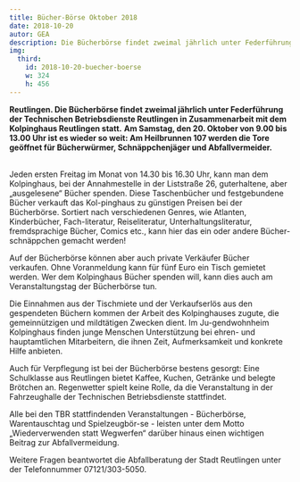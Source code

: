 ```yaml
---
title: Bücher-Börse Oktober 2018
date: 2018-10-20
autor: GEA
description: Die Bücherbörse findet zweimal jährlich unter Federführung der Technischen Betriebsdienste Reutlingen in Zusammenarbeit mit dem Kolpinghaus Reutlingen statt.
img:
  third:
    id: 2018-10-20-buecher-boerse
    w: 324
    h: 456
---
```


**Reutlingen. Die Bücherbörse findet zweimal jährlich unter Federführung der Technischen Betriebsdienste Reutlingen in Zusammenarbeit mit dem Kolpinghaus Reutlingen statt.** <!--mehr--> **Am Samstag, den 20. Oktober von 9.00 bis 13.00 Uhr ist es wieder so weit: Am Heilbrunnen 107 werden die Tore geöffnet für Bücherwürmer, Schnäppchenjäger und Abfallvermeider.**<br><br>  

Jeden ersten Freitag im Monat von 14.30 bis 16.30 Uhr, kann man dem Kolpinghaus, bei der Annahmestelle in der Liststraße 26, guterhaltene, aber „ausgelesene“ Bücher spenden. Diese Taschenbücher und festgebundene Bücher verkauft das Kol-pinghaus zu günstigen Preisen bei der Bücherbörse. Sortiert nach verschiedenen Genres, wie Atlanten, Kinderbücher, Fach-literatur, Reiseliteratur, Unterhaltungsliteratur, fremdsprachige Bücher, Comics etc., kann hier das ein oder andere Bücher-schnäppchen gemacht werden!

Auf der Bücherbörse können aber auch private Verkäufer Bücher verkaufen. Ohne Voranmeldung kann für fünf Euro ein Tisch gemietet werden. Wer dem Kolpinghaus Bücher spenden will, kann dies auch am Veranstaltungstag der Bücherbörse tun.

Die Einnahmen aus der Tischmiete und der Verkaufserlös aus den gespendeten Büchern kommen der Arbeit des Kolpinghauses zugute, die gemeinnützigen und mildtätigen Zwecken dient. Im Ju-gendwohnheim Kolpinghaus finden junge Menschen Unterstützung bei ehren- und hauptamtlichen Mitarbeitern, die ihnen Zeit, Aufmerksamkeit und konkrete Hilfe anbieten.

Auch für Verpflegung ist bei der Bücherbörse bestens gesorgt: Eine Schulklasse aus Reutlingen bietet Kaffee, Kuchen, Getränke und belegte Brötchen an. Regenwetter spielt keine Rolle, da die Veranstaltung in der Fahrzeughalle der Technischen Betriebsdienste stattfindet.

Alle bei den TBR stattfindenden Veranstaltungen - Bücherbörse, Warentauschtag und Spielzeugbör-se - leisten unter dem Motto „Wiederverwenden statt Wegwerfen“ darüber hinaus einen wichtigen Beitrag zur Abfallvermeidung.

Weitere Fragen beantwortet die Abfallberatung der Stadt Reutlingen unter der Telefonnummer 07121/303-5050.
